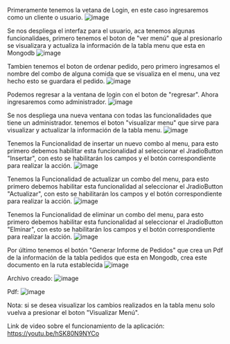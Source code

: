 Primeramente tenemos la vetana de Login, en este caso ingresaremos como un cliente o usuario.
![image](https://github.com/user-attachments/assets/5528f4a4-6371-4c4a-aa2c-60df9c5f98fc)

Se nos despliega el interfaz para el usuario, aca tenemos algunas funcionalidaes, primero tenemos el boton de "ver menú" que al presionarlo se visualizara y actualiza la información de la tabla menu que esta en Mongodb
![image](https://github.com/user-attachments/assets/ea8a6e92-d321-43dc-baea-193186c44e03)

Tambien tenemos el boton de ordenar pedido, pero primero ingresamos el nombre del combo de alguna comida que se visualiza en el menu, una vez hecho esto se guardara el pedido.
![image](https://github.com/user-attachments/assets/f7f8bdbc-a076-4549-ad49-fc4b61300dbd)

Podemos regresar a la ventana de login con el boton de "regresar". Ahora ingresaremos como administrador.
![image](https://github.com/user-attachments/assets/f37ec3cc-044d-40c7-83f1-1e5c91ed4900)

Se nos despliega una nueva ventana con todas las funcionalidades que tiene un administrador. tenemos el boton "visualizar menu" que sirve para visualizar y actualizar la información de la tabla menu.
![image](https://github.com/user-attachments/assets/d7272604-452c-419a-a3ea-a800242fc839)

Tenemos la Funcionalidad de insertar un nuevo combo al menu, para esto primero debemos habilitar esta funcionalidad al seleccionar el JradioButton "Insertar", con esto se habilitarán los campos y el botón correspondiente para realizar la acción.
![image](https://github.com/user-attachments/assets/c092ddf5-26c1-4ec7-a3fd-674d90285ec5)

Tenemos la Funcionalidad de actualizar un combo del menu, para esto primero debemos habilitar esta funcionalidad al seleccionar el JradioButton "Actualizar", con esto se habilitarán los campos y el botón correspondiente para realizar la acción.
![image](https://github.com/user-attachments/assets/15aa2279-c54d-47d3-9ccb-5d2e13aa999d)

Tenemos la Funcionalidad de eliminar un combo del menu, para esto primero debemos habilitar esta funcionalidad al seleccionar el JradioButton "Elminar", con esto se habilitarán los campos y el botón correspondiente para realizar la acción.
![image](https://github.com/user-attachments/assets/696abd1e-fe08-4ef3-95b0-0c672ff67441)

Por último tenemos el botón "Generar Informe de Pedidos" que crea un Pdf de la información de la tabla pedidos que esta en Mongodb, crea este documento en la ruta establecida
![image](https://github.com/user-attachments/assets/b50ecafa-bb75-47cd-8bdb-f7b4a062a13c)

Archivo creado:
![image](https://github.com/user-attachments/assets/ff1aa707-edf2-4e3b-9b70-d1779f1e0e3a)

Pdf:
![image](https://github.com/user-attachments/assets/0f4cfce1-ae93-4068-ae13-82d790049969)


Nota: si se desea visualizar los cambios realizados en la tabla menu solo vuelva a presionar el boton "Visualizar Menú".

Link de video sobre el funcionamiento de la aplicación:
https://youtu.be/hSK80N9NYCo



